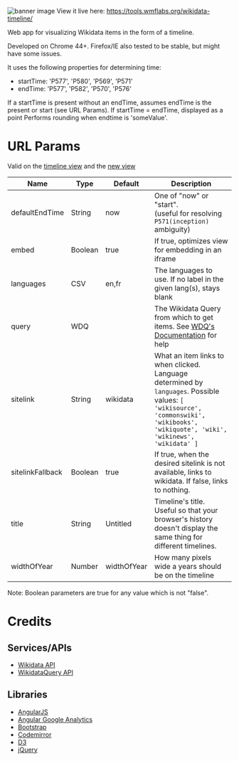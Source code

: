 ![banner image](https://rawgit.com/cdrini/wikidata-timeline/master/imgs/banner.svg)
View it live here: https://tools.wmflabs.org/wikidata-timeline/

Web app for visualizing Wikidata items in the form of a timeline.


Developed on Chrome 44+. Firefox/IE also tested to be stable, but might have some issues.


It uses the following properties for determining time:
* startTime: 'P577', 'P580', 'P569', 'P571'
* endTime: 'P577', 'P582', 'P570', 'P576'

If a startTime is present without an endTime, assumes endTime is the present or start (see URL Params). If startTime = endTime, displayed as a point
Performs rounding when endtime is 'someValue'.


# URL Params

Valid on the [timeline view](https://tools.wmflabs.org/wikidata-timeline/#/timeline) and the [new view](https://tools.wmflabs.org/wikidata-timeline/#/new)

Name                 | Type        | Default         | Description
-------------------- | ----------- | --------------- | -------------
defaultEndTime       | String      | now             | One of "now" or "start".<br>(useful for resolving ``P571(inception)`` ambiguity)
embed                | Boolean     | true            | If true, optimizes view for embedding in an iframe
languages            | CSV         | en,fr           | The languages to use. If no label in the given lang(s), stays blank
query                | WDQ         |                 | The Wikidata Query from which to get items. See [WDQ's Documentation](https://wdq.wmflabs.org/api_documentation.html) for help
sitelink             | String      | wikidata        | What an item links to when clicked. Language determined by ``languages``. Possible values: ``[ 'wikisource', 'commonswiki', 'wikibooks', 'wikiquote', 'wiki', 'wikinews', 'wikidata' ]``
sitelinkFallback     | Boolean     | true            | If true, when the desired sitelink is not available, links to wikidata. If false, links to nothing.
title                | String      | Untitled        | Timeline's title. Useful so that your browser's history doesn't display the same thing for different timelines.
widthOfYear          | Number      | widthOfYear     | How many pixels wide a years should be on the timeline

Note: Boolean parameters are true for any value which is not "false".

# Credits

## Services/APIs
* [Wikidata API](https://www.wikidata.org/w/api.php)
* [WikidataQuery API](https://wdq.wmflabs.org/api_documentation.html)

## Libraries
* [AngularJS](https://github.com/angular/angular.js)
* [Angular Google Analytics](https://github.com/revolunet/angular-google-analytics)
* [Bootstrap](https://github.com/twbs/bootstrap)
* [Codemirror](https://github.com/codemirror/CodeMirror)
* [D3](https://github.com/mbostock/d3)
* [jQuery](https://github.com/jquery/jquery)

